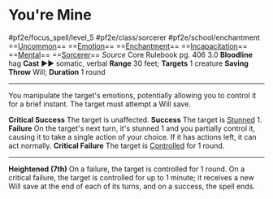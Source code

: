# You're Mine
#pf2e/focus_spell/level_5 #pf2e/class/sorcerer #pf2e/school/enchantment 
==[Uncommon](rulesncommon.md)== ==[Emotion](rules/traits/emotion.md)== ==[Enchantment](rules/traits/enchantment.md)== ==[Incapacitation](rules/traits/incapacitation.md)== ==[Mental](rules/traits/mental.md)== ==[Sorcerer](rules/traits/sorcerer.md)==
*Source* Core Rulebook pg. 406 3.0
**Bloodline** hag
**Cast** ►► somatic, verbal
**Range** 30 feet; **Targets** 1 creature
**Saving Throw** Will; **Duration** 1 round

---
You manipulate the target's emotions, potentially allowing you to control it for a brief instant. The target must attempt a Will save.

**Critical Success** The target is unaffected.
**Success** The target is [Stunned](../../../Conditions/Stunned.md) 1.
**Failure** On the target's next turn, it's stunned 1 and you partially control it, causing it to take a single action of your choice. If it has actions left, it can act normally.
**Critical Failure** The target is [Controlled](../../../Conditions/Controlled.md) for 1 round.

<hr>

**Heightened (7th)** On a failure, the target is controlled for 1 round. On a critical failure, the target is controlled for up to 1 minute; it receives a new Will save at the end of each of its turns, and on a success, the spell ends.